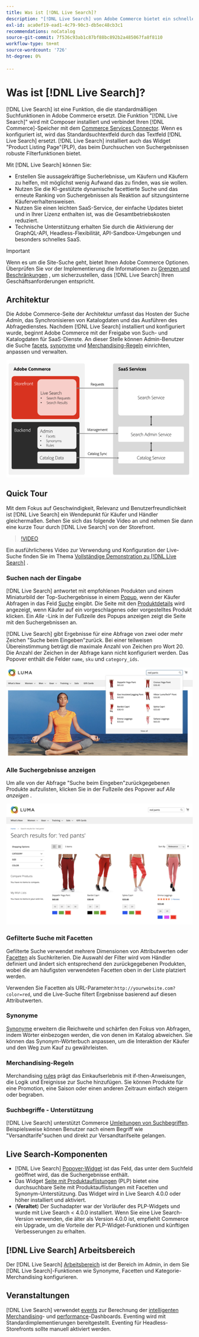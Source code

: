 ```yaml
---
title: Was ist [!DNL Live Search]?
description: "[!DNL Live Search] von Adobe Commerce bietet ein schnelles, relevantes und intuitives Sucherlebnis."
exl-id: aca0ef19-ead1-4c79-90c3-db5ec48cb3c1
recommendations: noCatalog
source-git-commit: 7f536c93ab1c87bf88bc892b2a485067fa8f8110
workflow-type: tm+mt
source-wordcount: '726'
ht-degree: 0%

---
```


# Was ist [!DNL Live Search]?

[!DNL Live Search] ist eine Funktion, die die standardmäßigen Suchfunktionen in Adobe Commerce ersetzt. Die Funktion &quot;[!DNL Live Search]&quot; wird mit Composer installiert und verbindet Ihren [!DNL Commerce]-Speicher mit dem [Commerce Services Connector](../landing/saas.md). Wenn es konfiguriert ist, wird das Standardsuchtextfeld durch das Textfeld [!DNL Live Search] ersetzt. [!DNL Live Search] installiert auch das Widget &quot;Product Listing Page&quot;(PLP), das beim Durchsuchen von Suchergebnissen robuste Filterfunktionen bietet.

Mit [!DNL Live Search] können Sie:

- Erstellen Sie aussagekräftige Sucherlebnisse, um Käufern und Käufern zu helfen, mit möglichst wenig Aufwand das zu finden, was sie wollen.
- Nutzen Sie die KI-gestützte dynamische facettierte Suche und das erneute Ranking von Suchergebnissen als Reaktion auf sitzungsinterne Käuferverhaltensweisen.
- Nutzen Sie einen leichten SaaS-Service, der einfache Updates bietet und in Ihrer Lizenz enthalten ist, was die Gesamtbetriebskosten reduziert.
- Technische Unterstützung erhalten Sie durch die Aktivierung der GraphQL-API, Headless-Flexibilität, API-Sandbox-Umgebungen und besonders schnelles SaaS.

>[!IMPORTANT]
>
>Wenn es um die Site-Suche geht, bietet Ihnen Adobe Commerce Optionen. Überprüfen Sie vor der Implementierung die Informationen zu [Grenzen und Beschränkungen](boundaries-limits.md) , um sicherzustellen, dass [!DNL Live Search] Ihren Geschäftsanforderungen entspricht.

## Architektur

Die Adobe Commerce-Seite der Architektur umfasst das Hosten der Suche *Admin*, das Synchronisieren von Katalogdaten und das Ausführen des Abfragedienstes. Nachdem [!DNL Live Search] installiert und konfiguriert wurde, beginnt Adobe Commerce mit der Freigabe von Such- und Katalogdaten für SaaS-Dienste. An dieser Stelle können Admin-Benutzer die Suche [facets](facets.md), [synonyme](synonyms.md) und [Merchandising-Regeln](category-merch.md) einrichten, anpassen und verwalten.

![Live-Suchdatenfluss](assets/ls-cs-data-flow.png)

## Quick Tour

Mit dem Fokus auf Geschwindigkeit, Relevanz und Benutzerfreundlichkeit ist [!DNL Live Search] ein Wendepunkt für Käufer und Händler gleichermaßen. Sehen Sie sich das folgende Video an und nehmen Sie dann eine kurze Tour durch [!DNL Live Search] von der Storefront.

>[!VIDEO](https://video.tv.adobe.com/v/3418797?learn=on)

Ein ausführlicheres Video zur Verwendung und Konfiguration der Live-Suche finden Sie im Thema [Vollständige Demonstration zu [!DNL Live Search]](https://experienceleague.adobe.com/en/docs/commerce-learn/tutorials/getting-started/capabilities/live-search-full-demonstration) .

### Suchen nach der Eingabe

[!DNL Live Search] antwortet mit empfohlenen Produkten und einem Miniaturbild der Top-Suchergebnisse in einem [Popup](storefront-popover.md), wenn der Käufer Abfragen in das Feld [Suche](https://experienceleague.adobe.com/en/docs/commerce-admin/catalog/catalog/search/search) eingibt. Die Seite mit den [Produktdetails](https://experienceleague.adobe.com/en/docs/commerce-admin/start/storefront/storefront) wird angezeigt, wenn Käufer auf ein vorgeschlagenes oder vorgestelltes Produkt klicken. Ein _Alle_ -Link in der Fußzeile des Popups anzeigen zeigt die Seite mit den Suchergebnissen an.

[!DNL Live Search] gibt Ergebnisse für eine Abfrage von zwei oder mehr Zeichen &quot;Suche beim Eingeben&quot;zurück. Bei einer teilweisen Übereinstimmung beträgt die maximale Anzahl von Zeichen pro Wort 20. Die Anzahl der Zeichen in der Abfrage kann nicht konfiguriert werden. Das Popover enthält die Felder `name`, `sku` und `category_ids`.

![Beispiel-Storefront - Suche beim Eingeben von ](assets/storefront-search-as-you-type.png)

### Alle Suchergebnisse anzeigen

Um alle von der Abfrage &quot;Suche beim Eingeben&quot;zurückgegebenen Produkte aufzulisten, klicken Sie in der Fußzeile des Popover auf _Alle anzeigen_ .

![Beispiel-Storefront - Preisfacetten](assets/storefront-view-all-search-results.png)

### Gefilterte Suche mit Facetten

Gefilterte Suche verwendet mehrere Dimensionen von Attributwerten oder [Facetten](facets.md) als Suchkriterien. Die Auswahl der Filter wird vom Händler definiert und ändert sich entsprechend den zurückgegebenen Produkten, wobei die am häufigsten verwendeten Facetten oben in der Liste platziert werden.

Verwenden Sie Facetten als URL-Parameter:`http://yourwebsite.com?color=red`, und die Live-Suche filtert Ergebnisse basierend auf diesen Attributwerten.

### Synonyme

[Synonyme](synonyms.md) erweitern die Reichweite und schärfen den Fokus von Abfragen, indem Wörter einbezogen werden, die von denen im Katalog abweichen. Sie können das Synonym-Wörterbuch anpassen, um die Interaktion der Käufer und den Weg zum Kauf zu gewährleisten.

### Merchandising-Regeln

Merchandising [rules](rules.md) prägt das Einkaufserlebnis mit if-then-Anweisungen, die Logik und Ereignisse zur Suche hinzufügen. Sie können Produkte für eine Promotion, eine Saison oder einen anderen Zeitraum einfach steigern oder begraben.

### Suchbegriffe - Unterstützung

[!DNL Live Search] unterstützt Commerce [Umleitungen von Suchbegriffen](https://experienceleague.adobe.com/en/docs/commerce-admin/catalog/catalog/search/search-terms). Beispielsweise können Benutzer nach einem Begriff wie &quot;Versandtarife&quot;suchen und direkt zur Versandtarifseite gelangen.

## Live Search-Komponenten

- [!DNL Live Search] [Popover-Widget](storefront-popover.md) ist das Feld, das unter dem Suchfeld geöffnet wird, das die Suchergebnisse enthält.
- Das Widget [Seite mit Produktauflistungen](plp-styling.md) (PLP) bietet eine durchsuchbare Seite mit Produktauflistungen mit Facetten und Synonym-Unterstützung. Das Widget wird in Live Search 4.0.0 oder höher installiert und aktiviert.
- (**Veraltet**) Der Suchadapter war der Vorläufer des PLP-Widgets und wurde mit Live Search &lt; 4.0.0 installiert. Wenn Sie eine Live Search-Version verwenden, die älter als Version 4.0.0 ist, empfiehlt Commerce ein Upgrade, um die Vorteile der PLP-Widget-Funktionen und künftigen Verbesserungen zu erhalten.

## [!DNL Live Search] Arbeitsbereich

Der [!DNL Live Search] [Arbeitsbereich](workspace.md) ist der Bereich im Admin, in dem Sie [!DNL Live Search]-Funktionen wie Synonyme, Facetten und Kategorie-Merchandising konfigurieren.

## Veranstaltungen

[!DNL Live Search] verwendet [events](events.md) zur Berechnung der [intelligenten Merchandising](category-merch.md)- und [performance](performance.md)-Dashboards. Eventing wird mit Standardimplementierungen bereitgestellt. Eventing für Headless-Storefronts sollte manuell aktiviert werden.
